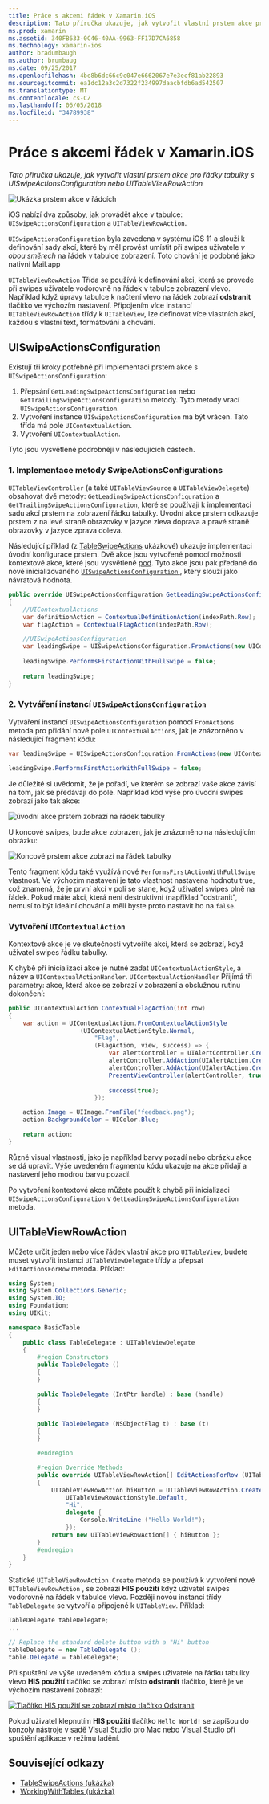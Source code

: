 ```yaml
---
title: Práce s akcemi řádek v Xamarin.iOS
description: Tato příručka ukazuje, jak vytvořit vlastní prstem akce pro řádky tabulky s UISwipeActionsConfiguration nebo UITableViewRowAction
ms.prod: xamarin
ms.assetid: 340FB633-0C46-40AA-9963-FF17D7CA6858
ms.technology: xamarin-ios
author: bradumbaugh
ms.author: brumbaug
ms.date: 09/25/2017
ms.openlocfilehash: 4be8b6dc66c9c047e6662067e7e3ecf81ab22893
ms.sourcegitcommit: ea1dc12a3c2d7322f234997daacbfdb6ad542507
ms.translationtype: MT
ms.contentlocale: cs-CZ
ms.lasthandoff: 06/05/2018
ms.locfileid: "34789938"
---
```

# <a name="working-with-row-actions-in-xamarinios"></a>Práce s akcemi řádek v Xamarin.iOS

_Tato příručka ukazuje, jak vytvořit vlastní prstem akce pro řádky tabulky s UISwipeActionsConfiguration nebo UITableViewRowAction_

![Ukázka prstem akce v řádcích](row-action-images/action02.png)

iOS nabízí dva způsoby, jak provádět akce v tabulce: `UISwipeActionsConfiguration` a `UITableViewRowAction`.

`UISwipeActionsConfiguration` byla zavedena v systému iOS 11 a slouží k definování sady akcí, které by měl provést umístit při swipes uživatele _v obou směrech_ na řádek v tabulce zobrazení. Toto chování je podobné jako nativní Mail.app 

`UITableViewRowAction` Třída se používá k definování akci, která se provede při swipes uživatele vodorovně na řádek v tabulce zobrazení vlevo.
Například když úpravy tabulce k načtení vlevo na řádek zobrazí **odstranit** tlačítko ve výchozím nastavení. Připojením více instancí `UITableViewRowAction` třídy k `UITableView`, lze definovat více vlastních akcí, každou s vlastní text, formátování a chování.


## <a name="uiswipeactionsconfiguration"></a>UISwipeActionsConfiguration

Existují tři kroky potřebné při implementaci prstem akce s `UISwipeActionsConfiguration`:

1. Přepsání `GetLeadingSwipeActionsConfiguration` nebo `GetTrailingSwipeActionsConfiguration` metody. Tyto metody vrací `UISwipeActionsConfiguration`. 
2. Vytvoření instance `UISwipeActionsConfiguration` má být vrácen. Tato třída má pole `UIContextualAction`.
3. Vytvoření `UIContextualAction`.

Tyto jsou vysvětlené podrobněji v následujících částech.

### <a name="1-implementing-the-swipeactionsconfigurations-methods"></a>1. Implementace metody SwipeActionsConfigurations

`UITableViewController` (a také `UITableViewSource` a `UITableViewDelegate`) obsahovat dvě metody: `GetLeadingSwipeActionsConfiguration` a `GetTrailingSwipeActionsConfiguration`, které se používají k implementaci sadu akcí prstem na zobrazení řádku tabulky. Úvodní akce prstem odkazuje prstem z na levé straně obrazovky v jazyce zleva doprava a pravé straně obrazovky v jazyce zprava doleva. 

Následující příklad (z [TableSwipeActions](https://developer.xamarin.com/samples/monotouch/TableSwipeActions) ukázkové) ukazuje implementaci úvodní konfigurace prstem. Dvě akce jsou vytvořené pomocí možnosti kontextové akce, které jsou vysvětlené [pod](#create-uicontextualaction). Tyto akce jsou pak předané do nově inicializovaného [ `UISwipeActionsConfiguration` ](#create-uiswipeactionsconfigurations), který slouží jako návratová hodnota.


```csharp
public override UISwipeActionsConfiguration GetLeadingSwipeActionsConfiguration(UITableView tableView, NSIndexPath indexPath)
{
    //UIContextualActions
    var definitionAction = ContextualDefinitionAction(indexPath.Row);
    var flagAction = ContextualFlagAction(indexPath.Row);

    //UISwipeActionsConfiguration
    var leadingSwipe = UISwipeActionsConfiguration.FromActions(new UIContextualAction[] { flagAction, definitionAction });
    
    leadingSwipe.PerformsFirstActionWithFullSwipe = false;
    
    return leadingSwipe;
}  
```

<a name="create-uiswipeactionsconfigurations" />

### <a name="2-instantiate-a-uiswipeactionsconfiguration"></a>2. Vytváření instancí `UISwipeActionsConfiguration`

Vytváření instancí `UISwipeActionsConfiguration` pomocí `FromActions` metoda pro přidání nové pole `UIContextualAction`s, jak je znázorněno v následující fragment kódu:

```csharp
var leadingSwipe = UISwipeActionsConfiguration.FromActions(new UIContextualAction[] { flagAction, definitionAction })

leadingSwipe.PerformsFirstActionWithFullSwipe = false;
```

Je důležité si uvědomit, že je pořadí, ve kterém se zobrazí vaše akce závisí na tom, jak se předávají do pole. Například kód výše pro úvodní swipes zobrazí jako tak akce:

![úvodní akce prstem zobrazí na řádek tabulky](row-action-images/action03.png)

U koncové swipes, bude akce zobrazen, jak je znázorněno na následujícím obrázku:

![Koncové prstem akce zobrazí na řádek tabulky](row-action-images/action04.png)

Tento fragment kódu také využívá nové `PerformsFirstActionWithFullSwipe` vlastnost. Ve výchozím nastavení je tato vlastnost nastavena hodnotu true, což znamená, že je první akcí v poli se stane, když uživatel swipes plně na řádek. Pokud máte akci, která není destruktivní (například "odstranit", nemusí to být ideální chování a měli byste proto nastavit ho na `false`.

<a name="create-uicontextualaction" />

### <a name="create-a-uicontextualaction"></a>Vytvoření `UIContextualAction`

Kontextové akce je ve skutečnosti vytvoříte akci, která se zobrazí, když uživatel swipes řádku tabulky.

K chybě při inicializaci akce je nutné zadat `UIContextualActionStyle`, a název a `UIContextualActionHandler`. `UIContextualActionHandler` Přijímá tři parametry: akce, která akce se zobrazí v zobrazení a obslužnou rutinu dokončení:

```csharp
public UIContextualAction ContextualFlagAction(int row)
{
    var action = UIContextualAction.FromContextualActionStyle
                    (UIContextualActionStyle.Normal,
                        "Flag",
                        (FlagAction, view, success) => {
                            var alertController = UIAlertController.Create($"Report {words[row]}?", "", UIAlertControllerStyle.Alert);
                            alertController.AddAction(UIAlertAction.Create("Cancel", UIAlertActionStyle.Cancel, null)); 
                            alertController.AddAction(UIAlertAction.Create("Yes", UIAlertActionStyle.Destructive, null));
                            PresentViewController(alertController, true, null);
                            
                            success(true);
                        });

    action.Image = UIImage.FromFile("feedback.png");
    action.BackgroundColor = UIColor.Blue;

    return action;
}
```

Různé visual vlastnosti, jako je například barvy pozadí nebo obrázku akce se dá upravit. Výše uvedeném fragmentu kódu ukazuje na akce přidají a nastavení jeho modrou barvu pozadí.

Po vytvoření kontextové akce můžete použít k chybě při inicializaci `UISwipeActionsConfiguration` v `GetLeadingSwipeActionsConfiguration` metoda.

## <a name="uitableviewrowaction"></a>UITableViewRowAction

Můžete určit jeden nebo více řádek vlastní akce pro `UITableView`, budete muset vytvořit instanci `UITableViewDelegate` třídy a přepsat `EditActionsForRow` metoda. Příklad:

```csharp
using System;
using System.Collections.Generic;
using System.IO;
using Foundation;
using UIKit;

namespace BasicTable
{
    public class TableDelegate : UITableViewDelegate
    {
        #region Constructors
        public TableDelegate ()
        {
        }

        public TableDelegate (IntPtr handle) : base (handle)
        {
        }

        public TableDelegate (NSObjectFlag t) : base (t)
        {
        }

        #endregion

        #region Override Methods
        public override UITableViewRowAction[] EditActionsForRow (UITableView tableView, NSIndexPath indexPath)
        {
            UITableViewRowAction hiButton = UITableViewRowAction.Create (
                UITableViewRowActionStyle.Default,
                "Hi",
                delegate {
                    Console.WriteLine ("Hello World!");
                });
            return new UITableViewRowAction[] { hiButton };
        }
        #endregion
    }
}
```

Statické `UITableViewRowAction.Create` metoda se používá k vytvoření nové `UITableViewRowAction` , se zobrazí **HIS použití** když uživatel swipes vodorovně na řádek v tabulce vlevo. Později novou instanci třídy `TableDelegate` se vytvoří a připojené k `UITableView`. Příklad:

```csharp
TableDelegate tableDelegate;
...

// Replace the standard delete button with a "Hi" button
tableDelegate = new TableDelegate ();
table.Delegate = tableDelegate;

```

Při spuštění ve výše uvedeném kódu a swipes uživatele na řádku tabulky vlevo **HIS použití** tlačítko se zobrazí místo **odstranit** tlačítko, které je ve výchozím nastavení zobrazí:

[![](row-action-images/action01.png "Tlačítko HIS použití se zobrazí místo tlačítko Odstranit")](row-action-images/action01.png#lightbox)

Pokud uživatel klepnutím **HIS použití** tlačítko `Hello World!` se zapíšou do konzoly nástroje v sadě Visual Studio pro Mac nebo Visual Studio při spuštění aplikace v režimu ladění.



## <a name="related-links"></a>Související odkazy

- [TableSwipeActions (ukázka)](https://developer.xamarin.com/samples/monotouch/TableSwipeActions)
- [WorkingWithTables (ukázka)](https://developer.xamarin.com/samples/monotouch/WorkingWithTables)
